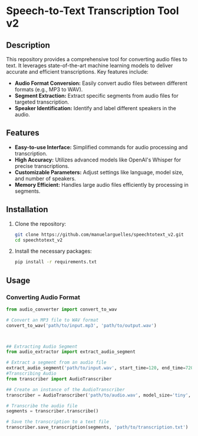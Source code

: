 # Speech-to-Text Transcription Tool v2

## Description
This repository provides a comprehensive tool for converting audio files to text. It leverages state-of-the-art machine learning models to deliver accurate and efficient transcriptions. Key features include:

- **Audio Format Conversion:** Easily convert audio files between different formats (e.g., MP3 to WAV).
- **Segment Extraction:** Extract specific segments from audio files for targeted transcription.
- **Speaker Identification:** Identify and label different speakers in the audio.

## Features
- **Easy-to-use Interface:** Simplified commands for audio processing and transcription.
- **High Accuracy:** Utilizes advanced models like OpenAI's Whisper for precise transcriptions.
- **Customizable Parameters:** Adjust settings like language, model size, and number of speakers.
- **Memory Efficient:** Handles large audio files efficiently by processing in segments.

## Installation
1. Clone the repository:
    ```sh
    git clone https://github.com/manuelarguelles/speechtotext_v2.git
    cd speechtotext_v2
    ```
2. Install the necessary packages:
    ```sh
    pip install -r requirements.txt
    ```

## Usage
### Converting Audio Format
```python
from audio_converter import convert_to_wav

# Convert an MP3 file to WAV format
convert_to_wav('path/to/input.mp3', 'path/to/output.wav')



## Extracting Audio Segment
from audio_extractor import extract_audio_segment

# Extract a segment from an audio file
extract_audio_segment('path/to/input.wav', start_time=120, end_time=720, output_path='path/to/output_segment.wav')
#Transcribing Audio
from transcriber import AudioTranscriber

## Create an instance of the AudioTranscriber
transcriber = AudioTranscriber('path/to/audio.wav', model_size='tiny', num_speakers=1)

# Transcribe the audio file
segments = transcriber.transcribe()

# Save the transcription to a text file
transcriber.save_transcription(segments, 'path/to/transcription.txt')
